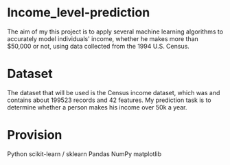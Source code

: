# Income_level-prediction
The aim of my this project is to apply several machine learning algorithms to accurately model individuals' income, whether he makes more than $50,000 or not, using data collected from the 1994 U.S. Census.
# Dataset
The dataset that will be used is the Census income dataset, which was and contains about 199523 records and 42 features. My prediction task is to determine whether a person makes his income over 50k a year.
# Provision
Python
scikit-learn / sklearn
Pandas
NumPy
matplotlib
